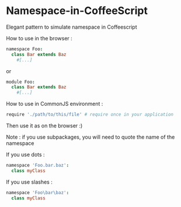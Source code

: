 Namespace-in-CoffeeScript
=========================

Elegant pattern to simulate namespace in Coffeescript

How to use in the browser :

```coffeescript
namespace Foo:
  class Bar extends Baz
    #[...]
```

or

```coffeescript
module Foo:
  class Bar extends Baz
    #[...]
```

How to use in CommonJS environment :

```coffeescript
require './path/to/this/file' # require once in your application
```

Then use it as on the browser :)

Note : if you use subpackages, you will need to quote the name of the namespace 

If you use dots :

```coffeescript
namespace 'Foo.bar.baz':
  class myClass
```

If you use slashes :

```coffeescript
namespace 'Foo\bar\baz':
  class myClass
```